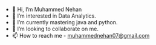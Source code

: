 - 👋 Hi, I’m Muhammed Nehan
- 👀 I’m interested in Data Analytics.
- 🌱 I’m currently mastering java and python.
- 💞️ I’m looking to collaborate on me.
- 📫 How to reach me - muhammednehan07@gmail.com

